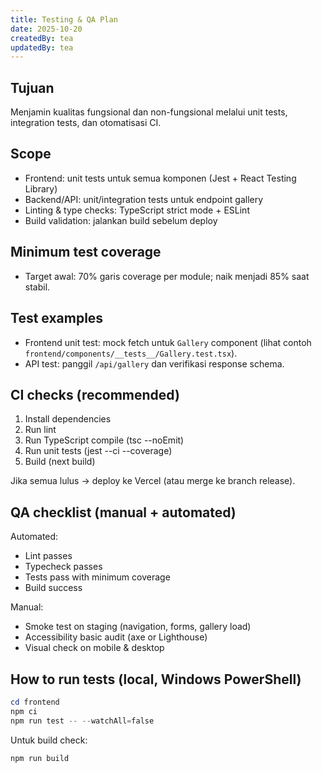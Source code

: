 ```yaml
---
title: Testing & QA Plan
date: 2025-10-20
createdBy: tea
updatedBy: tea
---
```


## Tujuan

Menjamin kualitas fungsional dan non-fungsional melalui unit tests, integration tests, dan otomatisasi CI.

## Scope

- Frontend: unit tests untuk semua komponen (Jest + React Testing Library)
- Backend/API: unit/integration tests untuk endpoint gallery
- Linting & type checks: TypeScript strict mode + ESLint
- Build validation: jalankan build sebelum deploy

## Minimum test coverage

- Target awal: 70% garis coverage per module; naik menjadi 85% saat stabil.

## Test examples

- Frontend unit test: mock fetch untuk `Gallery` component (lihat contoh `frontend/components/__tests__/Gallery.test.tsx`).
- API test: panggil `/api/gallery` dan verifikasi response schema.

## CI checks (recommended)

1. Install dependencies
2. Run lint
3. Run TypeScript compile (tsc --noEmit)
4. Run unit tests (jest --ci --coverage)
5. Build (next build)

Jika semua lulus → deploy ke Vercel (atau merge ke branch release).

## QA checklist (manual + automated)

Automated:
- Lint passes
- Typecheck passes
- Tests pass with minimum coverage
- Build success

Manual:
- Smoke test on staging (navigation, forms, gallery load)
- Accessibility basic audit (axe or Lighthouse)
- Visual check on mobile & desktop

## How to run tests (local, Windows PowerShell)

```powershell
cd frontend
npm ci
npm run test -- --watchAll=false
``` 

Untuk build check:

```powershell
npm run build
```
